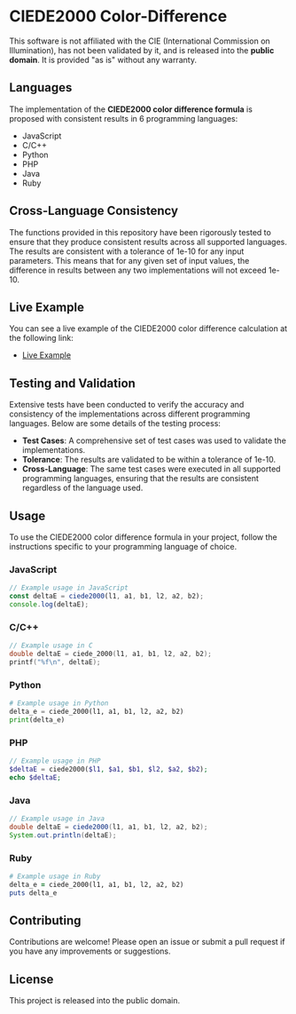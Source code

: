# CIEDE2000 Color-Difference

This software is not affiliated with the CIE (International Commission on Illumination), has not been validated by it, and is released into the **public domain**. It is provided "as is" without any warranty.

## Languages
The implementation of the **CIEDE2000 color difference formula** is proposed with consistent results in 6 programming languages:
- JavaScript
- C/C++
- Python
- PHP
- Java
- Ruby

## Cross-Language Consistency
The functions provided in this repository have been rigorously tested to ensure that they produce consistent results across all supported languages. The results are consistent with a tolerance of 1e-10 for any input parameters. This means that for any given set of input values, the difference in results between any two implementations will not exceed 1e-10.

## Live Example
You can see a live example of the CIEDE2000 color difference calculation at the following link:
- [Live Example](https://michel-leonard.github.io/delta-e-2000)

## Testing and Validation
Extensive tests have been conducted to verify the accuracy and consistency of the implementations across different programming languages. Below are some details of the testing process:

- **Test Cases**: A comprehensive set of test cases was used to validate the implementations.
- **Tolerance**: The results are validated to be within a tolerance of 1e-10.
- **Cross-Language**: The same test cases were executed in all supported programming languages, ensuring that the results are consistent regardless of the language used.

## Usage
To use the CIEDE2000 color difference formula in your project, follow the instructions specific to your programming language of choice.

### JavaScript
```javascript
// Example usage in JavaScript
const deltaE = ciede2000(l1, a1, b1, l2, a2, b2);
console.log(deltaE);
```

### C/C++
```c
// Example usage in C
double deltaE = ciede_2000(l1, a1, b1, l2, a2, b2);
printf("%f\n", deltaE);
```

### Python
```python
# Example usage in Python
delta_e = ciede_2000(l1, a1, b1, l2, a2, b2)
print(delta_e)
```

### PHP
```php
// Example usage in PHP
$deltaE = ciede2000($l1, $a1, $b1, $l2, $a2, $b2);
echo $deltaE;
```

### Java
```java
// Example usage in Java
double deltaE = ciede2000(l1, a1, b1, l2, a2, b2);
System.out.println(deltaE);
```

### Ruby
```ruby
# Example usage in Ruby
delta_e = ciede_2000(l1, a1, b1, l2, a2, b2)
puts delta_e
```

## Contributing
Contributions are welcome! Please open an issue or submit a pull request if you have any improvements or suggestions.

## License
This project is released into the public domain.
